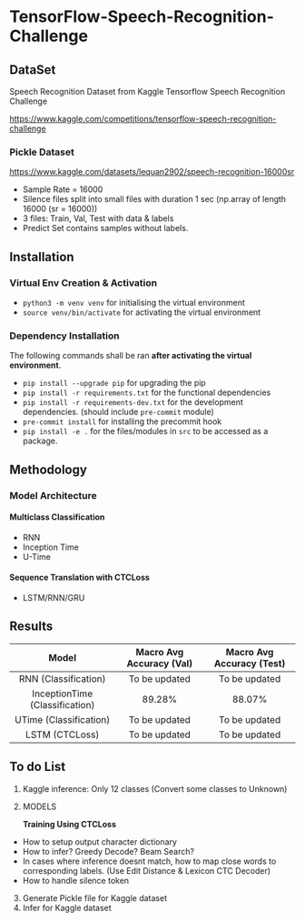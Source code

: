 # TensorFlow-Speech-Recognition-Challenge

## DataSet
Speech Recognition Dataset from Kaggle Tensorflow Speech Recognition Challenge

https://www.kaggle.com/competitions/tensorflow-speech-recognition-challenge

### Pickle Dataset
https://www.kaggle.com/datasets/lequan2902/speech-recognition-16000sr
* Sample Rate = 16000
* Silence files split into small files with duration 1 sec (np.array of length 16000 (sr = 16000))
* 3 files: Train, Val, Test with data & labels
* Predict Set contains samples without labels.

## Installation
### Virtual Env Creation & Activation

* `python3 -m venv venv` for initialising the virtual environment
* `source venv/bin/activate` for activating the virtual environment

### Dependency Installation

The following commands shall be ran **after activating the virtual environment**.

* `pip install --upgrade pip` for upgrading the pip
* `pip install -r requirements.txt` for the functional dependencies
* `pip install -r requirements-dev.txt` for the development dependencies. (should include `pre-commit` module)
* `pre-commit install` for installing the precommit hook
* `pip install -e .` for the files/modules in `src` to be accessed as a package.

## Methodology

### Model Architecture
#### Multiclass Classification
* RNN
* Inception Time
* U-Time

#### Sequence Translation with CTCLoss
* LSTM/RNN/GRU

## Results

|**Model**|**Macro Avg Accuracy (Val)**|**Macro Avg Accuracy (Test)**|
| :-------------: | :-----------------------: | :---------------: |
|RNN (Classification)|To be updated|To be updated|
|InceptionTime (Classification)|89.28%|88.07%|
|UTime (Classification)|To be updated|To be updated|
|LSTM (CTCLoss)|To be updated|To be updated|

## To do List
1. Kaggle inference: Only 12 classes (Convert some classes to Unknown)
2. MODELS

   **Training Using CTCLoss**
* How to setup output character dictionary
* How to infer? Greedy Decode? Beam Search?
* In cases where inference doesnt match, how to map close words to corresponding labels. (Use Edit Distance & Lexicon CTC Decoder)
* How to handle silence token

3. Generate Pickle file for Kaggle dataset
4. Infer for Kaggle dataset